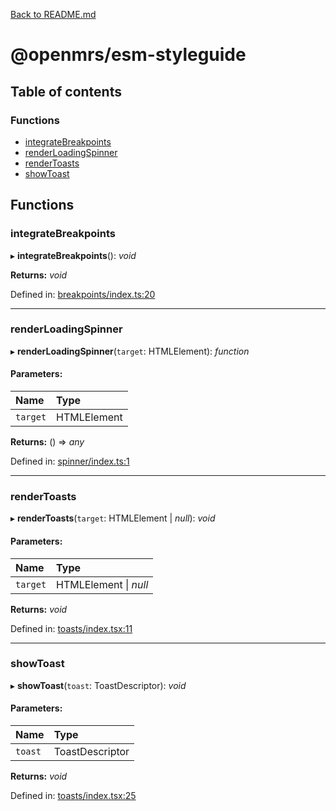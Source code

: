 [Back to README.md](../README.md)

# @openmrs/esm-styleguide

## Table of contents

### Functions

- [integrateBreakpoints](API.md#integratebreakpoints)
- [renderLoadingSpinner](API.md#renderloadingspinner)
- [renderToasts](API.md#rendertoasts)
- [showToast](API.md#showtoast)

## Functions

### integrateBreakpoints

▸ **integrateBreakpoints**(): *void*

**Returns:** *void*

Defined in: [breakpoints/index.ts:20](https://github.com/openmrs/openmrs-esm-core/blob/master/packages/esm-styleguide/src/breakpoints/index.ts#L20)

___

### renderLoadingSpinner

▸ **renderLoadingSpinner**(`target`: HTMLElement): *function*

#### Parameters:

Name | Type |
:------ | :------ |
`target` | HTMLElement |

**Returns:** () => *any*

Defined in: [spinner/index.ts:1](https://github.com/openmrs/openmrs-esm-core/blob/master/packages/esm-styleguide/src/spinner/index.ts#L1)

___

### renderToasts

▸ **renderToasts**(`target`: HTMLElement \| *null*): *void*

#### Parameters:

Name | Type |
:------ | :------ |
`target` | HTMLElement \| *null* |

**Returns:** *void*

Defined in: [toasts/index.tsx:11](https://github.com/openmrs/openmrs-esm-core/blob/master/packages/esm-styleguide/src/toasts/index.tsx#L11)

___

### showToast

▸ **showToast**(`toast`: ToastDescriptor): *void*

#### Parameters:

Name | Type |
:------ | :------ |
`toast` | ToastDescriptor |

**Returns:** *void*

Defined in: [toasts/index.tsx:25](https://github.com/openmrs/openmrs-esm-core/blob/master/packages/esm-styleguide/src/toasts/index.tsx#L25)
